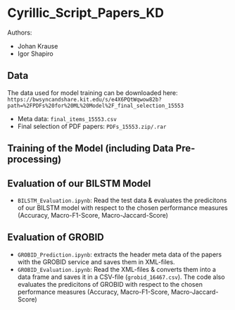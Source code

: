 # Cyrillic_Script_Papers_KD
Authors: 
- Johan Krause
- Igor Shapiro

## Data
The data used for model training can be downloaded here: `https://bwsyncandshare.kit.edu/s/e4X6PQtWqwow82b?path=%2FPDFs%20for%20ML%20Model%2F_final_selection_15553`

- Meta data: `final_items_15553.csv`
- Final selection of PDF papers: `PDFs_15553.zip/.rar`

## Training of the Model (including Data Pre-processing)

## Evaluation of our BILSTM Model
- `BILSTM_Evaluation.ipynb`: Read the test data & evaluates the predicitons of our BILSTM model with respect to the chosen performance measures (Accuracy, Macro-F1-Score, Macro-Jaccard-Score)
## Evaluation of GROBID
- `GROBID_Prediction.ipynb`: extracts the header meta data of the papers with the GROBID service and saves them in XML-files.
- `GROBID_Evaluation.ipynb`: Read the XML-files & converts them into a data frame and saves it in a CSV-file (`grobid_16467.csv`). The code also evaluates the predicitons of GROBID with respect to the chosen performance measures (Accuracy, Macro-F1-Score, Macro-Jaccard-Score)

